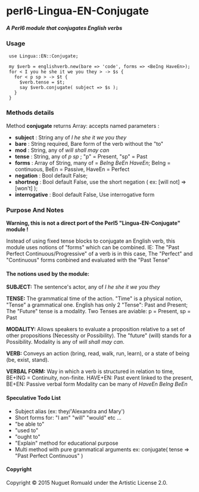 # perl6-Lingua-EN-Conjugate

##### A Perl6 module that conjugates English verbs

### Usage

     use Lingua::EN::Conjugate;

     my $verb = englishverb.new(bare => 'code', forms => <BeIng HaveEn>);
     for < I you he she it we you they > -> $s {
       for < p sp > -> $t {
         $verb.tense = $t;
         say $verb.conjugate( subject => $s );
       }
     }

### Methods details

Method **conjugate** returns Array: accepts named parameters :
- **subject**       : String any of *I he she it we you they*
- **bare**          : String required, Bare form of the verb without the "to"
- **mod**           : String, any of *will shall may can*
- **tense**         : String, any of *p sp* ; "p" = Present, "sp" = Past 
- **forms**         : Array of String, many of = *BeIng BeEn HaveEn*;   BeIng = continuous,  BeEn = Passive, HaveEn = Perfect
- **negation**      : Bool default False;
- **shortneg**      : Bool default False, use the short negation ( ex: [will not] => [won't] );
- **interrogative** : Bool default False, Use interrogative form



### Purpose And Notes

 **Warning, this is not a direct port of the Perl5 "Lingua-EN-Conjugate" module !**

 Instead of using fixed tense blocks to conjugate an English verb, this module uses notions of "forms" which can be combined.
 IE: The "Past Perfect Continuous/Progressive" of a verb is in this case, The "Perfect" and "Continuous" forms conbined and evaluated with the "Past Tense"

#### The notions used by the module:
 
 **SUBJECT:**
 The sentence's actor, any of *I he she it we you they*
 
 **TENSE:**
 The grammatical time of the action. "Time" is a physical notion, "Tense" a grammatical one. English has only 2 "Tense": Past and Present; The "Future" tense is a modality.
 Two Tenses are aviable: p = Present, sp = Past
 
 **MODALITY:**
 Allows speakers to evaluate a proposition relative to a set of other propositions (Necessity or Possibility). The "future" (will) stands for a Possibility.
 Modality is any of *will shall may can*.
 
 **VERB:**
 Conveys an action (bring, read, walk, run, learn), or a state of being (be, exist, stand).
 
 **VERBAL FORM:**
 Way in which a verb is structured in relation to time, BE+ING = Continuity, non-finite. HAVE+EN: Past event linked to the present, BE+EN: Passive verbal form
 Modality can be many of *HaveEn BeIng BeEn*

#### Speculative Todo List

- Subject alias (ex: they/'Alexandra and Mary') 
- Short forms for: "I am" "will" "would" etc ...
- "be able to"
- "used to"
- "ought to"
- "Explain" method for educational purpose
- Multi method with pure grammatical arguments ex: conjugate( tense => "Past Perfect Continuous" )

#### Copyright

Copyright © 2015 Nuguet Romuald under the Artistic License 2.0.


